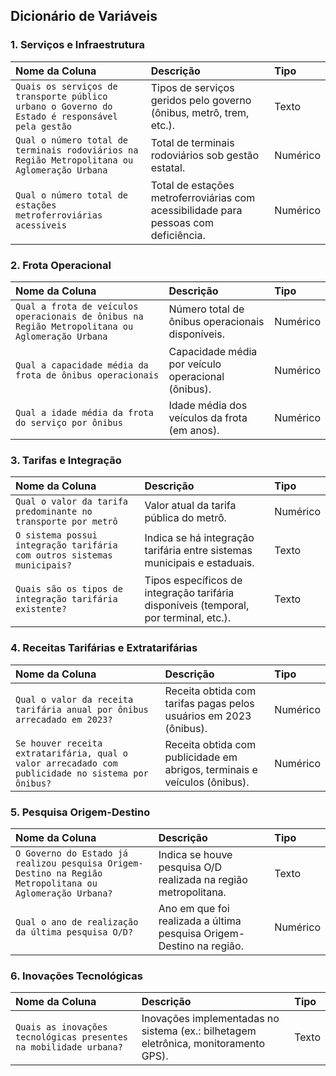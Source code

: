 ## **Dicionário de Variáveis**

### **1. Serviços e Infraestrutura**

| Nome da Coluna | Descrição | Tipo |
| :-- | :-- | :-- |
| `Quais os serviços de transporte público urbano o Governo do Estado é responsável pela gestão` | Tipos de serviços geridos pelo governo (ônibus, metrô, trem, etc.). | Texto |
| `Qual o número total de terminais rodoviários na Região Metropolitana ou Aglomeração Urbana` | Total de terminais rodoviários sob gestão estatal. | Numérico |
| `Qual o número total de estações metroferroviárias acessíveis` | Total de estações metroferroviárias com acessibilidade para pessoas com deficiência. | Numérico |

### **2. Frota Operacional**

| Nome da Coluna | Descrição | Tipo |
| :-- | :-- | :-- |
| `Qual a frota de veículos operacionais de ônibus na Região Metropolitana ou Aglomeração Urbana` | Número total de ônibus operacionais disponíveis. | Numérico |
| `Qual a capacidade média da frota de ônibus operacionais` | Capacidade média por veículo operacional (ônibus). | Numérico |
| `Qual a idade média da frota do serviço por ônibus` | Idade média dos veículos da frota (em anos). | Numérico |

### **3. Tarifas e Integração**

| Nome da Coluna | Descrição | Tipo |
| :-- | :-- | :-- |
| `Qual o valor da tarifa predominante no transporte por metrô` | Valor atual da tarifa pública do metrô. | Numérico |
| `O sistema possui integração tarifária com outros sistemas municipais?` | Indica se há integração tarifária entre sistemas municipais e estaduais. | Texto |
| `Quais são os tipos de integração tarifária existente?` | Tipos específicos de integração tarifária disponíveis (temporal, por terminal, etc.). | Texto |

### **4. Receitas Tarifárias e Extratarifárias**

| Nome da Coluna | Descrição | Tipo |
| :-- | :-- | :-- |
| `Qual o valor da receita tarifária anual por ônibus arrecadado em 2023?` | Receita obtida com tarifas pagas pelos usuários em 2023 (ônibus). | Numérico |
| `Se houver receita extratarifária, qual o valor arrecadado com publicidade no sistema por ônibus?` | Receita obtida com publicidade em abrigos, terminais e veículos (ônibus). | Numérico |

### **5. Pesquisa Origem-Destino**

| Nome da Coluna | Descrição | Tipo |
| :-- | :-- | :-- |
| `O Governo do Estado já realizou pesquisa Origem-Destino na Região Metropolitana ou Aglomeração Urbana?` | Indica se houve pesquisa O/D realizada na região metropolitana. | Texto |
| `Qual o ano de realização da última pesquisa O/D?` | Ano em que foi realizada a última pesquisa Origem-Destino na região. | Numérico |

### **6. Inovações Tecnológicas**

| Nome da Coluna | Descrição | Tipo |
| :-- | :-- | :-- |
| `Quais as inovações tecnológicas presentes na mobilidade urbana?` | Inovações implementadas no sistema (ex.: bilhetagem eletrônica, monitoramento GPS). | Texto |